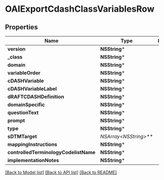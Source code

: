 # OAIExportCdashClassVariablesRow

## Properties
Name | Type | Description | Notes
------------ | ------------- | ------------- | -------------
**version** | **NSString*** |  | [optional] 
**_class** | **NSString*** |  | [optional] 
**domain** | **NSString*** |  | [optional] 
**variableOrder** | **NSString*** |  | [optional] 
**cDASHVariable** | **NSString*** |  | [optional] 
**cDASHVariableLabel** | **NSString*** |  | [optional] 
**dRAFTCDASHDefinition** | **NSString*** |  | [optional] 
**domainSpecific** | **NSString*** |  | [optional] 
**questionText** | **NSString*** |  | [optional] 
**prompt** | **NSString*** |  | [optional] 
**type** | **NSString*** |  | [optional] 
**sDTMTarget** | **NSArray&lt;NSString*&gt;*** |  | [optional] 
**mappingInstructions** | **NSString*** |  | [optional] 
**controlledTerminologyCodelistName** | **NSString*** |  | [optional] 
**implementationNotes** | **NSString*** |  | [optional] 

[[Back to Model list]](../README.md#documentation-for-models) [[Back to API list]](../README.md#documentation-for-api-endpoints) [[Back to README]](../README.md)


